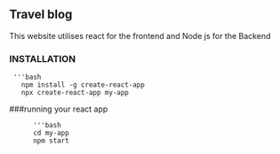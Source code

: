 ## Travel blog
This website utilises react for the frontend and Node js for the Backend
### INSTALLATION
     '''bash
       npm install -g create-react-app
       npx create-react-app my-app
###running your react app

          '''bash
          cd my-app
          npm start


